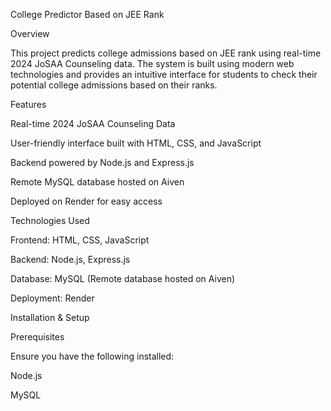 College Predictor Based on JEE Rank

Overview

This project predicts college admissions based on JEE rank using real-time 2024 JoSAA Counseling data. The system is built using modern web technologies and provides an intuitive interface for students to check their potential college admissions based on their ranks.

Features

Real-time 2024 JoSAA Counseling Data

User-friendly interface built with HTML, CSS, and JavaScript

Backend powered by Node.js and Express.js

Remote MySQL database hosted on Aiven

Deployed on Render for easy access

Technologies Used

Frontend: HTML, CSS, JavaScript

Backend: Node.js, Express.js

Database: MySQL (Remote database hosted on Aiven)

Deployment: Render

Installation & Setup

Prerequisites

Ensure you have the following installed:

Node.js

MySQL

